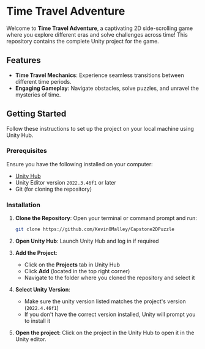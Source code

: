 # Time Travel Adventure

Welcome to **Time Travel Adventure**, a captivating 2D side-scrolling game where you explore different eras and solve challenges across time! This repository contains the complete Unity project for the game.

## Features

- **Time Travel Mechanics**: Experience seamless transitions between different time periods.
- **Engaging Gameplay**: Navigate obstacles, solve puzzles, and unravel the mysteries of time.

## Getting Started

Follow these instructions to set up the project on your local machine using Unity Hub.

### Prerequisites

Ensure you have the following installed on your computer:

- [Unity Hub](https://unity.com/download)
- Unity Editor version `2022.3.46f1` or later
- Git (for cloning the repository)

### Installation

1. **Clone the Repository**:
   Open your terminal or command prompt and run:
   ```bash
   git clone https://github.com/KevinOMalley/Capstone2DPuzzle

2. **Open Unity Hub**:
   Launch Unity Hub and log in if required

3. **Add the Project**:
   - Click on the **Projects** tab in Unity Hub
   - Click **Add** (located in the top right corner)
   - Navigate to the folder where you cloned the repository and select it
  
4. **Select Unity Version**:
   - Make sure the unity version listed matches the project's version (`2022.4.46f1`)
   - If you don't have the correct version installed, Unity will prompt you to install it

5. **Open the project**:
   Click on the project in the Unity Hub to open it in the Unity editor.



